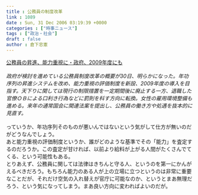 ```yaml
---
title : 公務員の制度改革
link : 1089
date : Sun, 31 Dec 2006 03:19:39 +0000
categories : ["時事ニュース"]
tags : ["政治・社会"]
draft : false
author : 倉下忠憲
---
```


<A HREF="http://www.nikkei.co.jp/news/main/20061231AT3S3000C30122006.html" TARGET="_blank">公務員の昇進、能力重視に・政府、2009年度にも</A><BR><BR><I>政府が検討を進めている公務員制度改革の概要が30日、明らかになった。年功序列の昇進システムを改め、能力重視の評価制度を新設、2009年度の導入を目指す。天下りに関しては現行の制限措置を一定期間後に廃止する一方、退職した官僚ＯＢによる口利き行為などに罰則を科す方向に転換。女性の雇用環境整備も進める。来年の通常国会に関連法案を提出し、公務員の働き方や処遇を抜本的に見直す。 </I><BR><BR>っていうか、年功序列そのものが悪いんではないという気がして仕方が無いのだがどうなんでしょう。<BR>あと能力重視の評価制度というか、誰がどのような基準でその「能力」を査定するのだろうか。この査定が甘ければ、以前より給料が上がる人間がたくさんでてくる、という可能性もある。<BR>とりあえず、公務員に関しては法律はきちんと守る人、というのを第一にかんがえるべきだろう。もちろん能力のある人が上の立場に立つというのは非常に重要なことだが、それだけ空気の入れ替えが官庁に可能なのか、というとまあ無理だろう、という気になってしまう。まあ良い方向に変わればよいのだが。<br><br>
